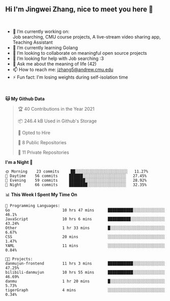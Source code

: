 Hi I'm Jingwei Zhang, nice to meet you here 👋
---
<br>


- 🔭 I’m currently working on: <br>
    Job searching, CMU course projects, A live-stream video sharing app, Teaching Assistant
- 🌱 I’m currently learning Golang
- 👯 I’m looking to collaborate on meaningful open source projects
- 🤔 I’m looking for help with Job searching :3
- 💬 Ask me about the meaning of life (42)
- 📫 How to reach me: jzhang5@andrew.cmu.edu
- ⚡ Fun fact: I'm losing weights during self-isolation time
<br>


<!--START_SECTION:waka-->
**🐱 My Github Data** 

> 🏆 40 Contributions in the Year 2021
 > 
> 📦 246.4 kB Used in Github's Storage 
 > 
> 💼 Opted to Hire
 > 
> 📜 8 Public Repositories 
 > 
> 🔑 11 Private Repositories  
 > 
**I'm a Night 🦉** 

```text
🌞 Morning    23 commits     ██░░░░░░░░░░░░░░░░░░░░░░░   11.27% 
🌆 Daytime    56 commits     ██████░░░░░░░░░░░░░░░░░░░   27.45% 
🌃 Evening    59 commits     ███████░░░░░░░░░░░░░░░░░░   28.92% 
🌙 Night      66 commits     ████████░░░░░░░░░░░░░░░░░   32.35%

```


📊 **This Week I Spent My Time On** 

```text
💬 Programming Languages: 
Go                       10 hrs 47 mins      ███████████░░░░░░░░░░░░░░   46.1% 
JavaScript               10 hrs 6 mins       ██████████░░░░░░░░░░░░░░░   43.24% 
Other                    1 hr 33 mins        █░░░░░░░░░░░░░░░░░░░░░░░░   6.67% 
CSS                      20 mins             ░░░░░░░░░░░░░░░░░░░░░░░░░   1.47% 
YAML                     11 mins             ░░░░░░░░░░░░░░░░░░░░░░░░░   0.84%

🐱‍💻 Projects: 
danmujun-frontend        11 hrs 3 mins       ███████████░░░░░░░░░░░░░░   47.25% 
bilibili-danmujun        10 hrs 55 mins      ███████████░░░░░░░░░░░░░░   46.69% 
danmu                    1 hr 20 mins        █░░░░░░░░░░░░░░░░░░░░░░░░   5.73% 
tigerGraph               4 mins              ░░░░░░░░░░░░░░░░░░░░░░░░░   0.34%

```


<!--END_SECTION:waka-->

